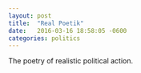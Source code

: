 ```yaml
---
layout: post
title:  "Real Poetik"
date:   2016-03-16 18:58:05 -0600
categories: politics
---
```

The poetry of realistic political action.
